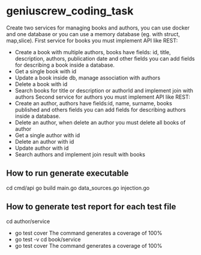 # geniuscrew_coding_task
Create two services for managing books and authors, you can use docker and one database
or you can use a memory database (eg. with struct, map,slice).
First service for books you must implement API like REST:
* Create a book with multiple authors, books have fields: id, title, description, authors,
publication date and other fields you can add fields for describing a book inside a
database.
* Get a single book with id
* Update a book inside db, manage association with authors
* Delete a book with id
* Search books for title or description or authorId and implement join with authors
Second service for authors you must implement API like REST:
* Create an author, authors have fields:id, name, surname, books published and others
fields you can add fields for describing authors inside a database.
* Delete an author, when delete an author you must delete all books of author
* Get a single author with id
* Delete an author with id
* Update author with id
* Search authors and implement join result with books


## How to run generate executable
cd cmd/api
go build main.go data_sources.go injection.go

## How to generate test report for each test file
cd author/service
* go test cover
The command generates a coverage of 100%
* go test -v
cd book/service
* go test cover
The command generates a coverage of 100%